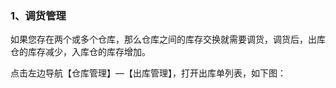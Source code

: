 ### 1、调货管理

如果您存在两个或多个仓库，那么仓库之间的库存交换就需要调货，调货后，出库仓的库存减少，入库仓的库存增加。

点击左边导航【仓库管理】—【出库管理】，打开出库单列表，如下图：

